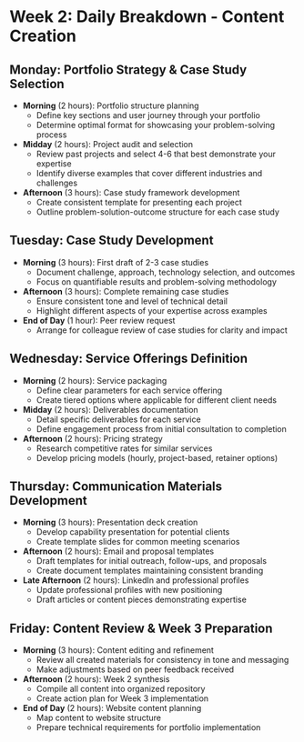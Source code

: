 # Week 2: Daily Breakdown - Content Creation

## Monday: Portfolio Strategy & Case Study Selection
- **Morning** (2 hours): Portfolio structure planning
    - Define key sections and user journey through your portfolio
    - Determine optimal format for showcasing your problem-solving process
- **Midday** (2 hours): Project audit and selection
    - Review past projects and select 4-6 that best demonstrate your expertise
    - Identify diverse examples that cover different industries and challenges
- **Afternoon** (3 hours): Case study framework development
    - Create consistent template for presenting each project
    - Outline problem-solution-outcome structure for each case study

## Tuesday: Case Study Development
- **Morning** (3 hours): First draft of 2-3 case studies
    - Document challenge, approach, technology selection, and outcomes
    - Focus on quantifiable results and problem-solving methodology
- **Afternoon** (3 hours): Complete remaining case studies
    - Ensure consistent tone and level of technical detail
    - Highlight different aspects of your expertise across examples
- **End of Day** (1 hour): Peer review request
    - Arrange for colleague review of case studies for clarity and impact

## Wednesday: Service Offerings Definition
- **Morning** (2 hours): Service packaging
    - Define clear parameters for each service offering
    - Create tiered options where applicable for different client needs
- **Midday** (2 hours): Deliverables documentation
    - Detail specific deliverables for each service
    - Define engagement process from initial consultation to completion
- **Afternoon** (2 hours): Pricing strategy
    - Research competitive rates for similar services
    - Develop pricing models (hourly, project-based, retainer options)

## Thursday: Communication Materials Development
- **Morning** (3 hours): Presentation deck creation
    - Develop capability presentation for potential clients
    - Create template slides for common meeting scenarios
- **Afternoon** (2 hours): Email and proposal templates
    - Draft templates for initial outreach, follow-ups, and proposals
    - Create document templates maintaining consistent branding
- **Late Afternoon** (2 hours): LinkedIn and professional profiles
    - Update professional profiles with new positioning
    - Draft articles or content pieces demonstrating expertise

## Friday: Content Review & Week 3 Preparation
- **Morning** (3 hours): Content editing and refinement
    - Review all created materials for consistency in tone and messaging
    - Make adjustments based on peer feedback received
- **Afternoon** (2 hours): Week 2 synthesis
    - Compile all content into organized repository
    - Create action plan for Week 3 implementation
- **End of Day** (2 hours): Website content planning
    - Map content to website structure
    - Prepare technical requirements for portfolio implementation